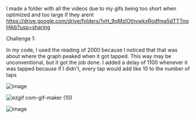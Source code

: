I made a folder with all the videos due to my gifs being too short when optimized and too large if they arent https://drive.google.com/drive/folders/1yH_9qMzIOthvwkxRodfma5dTTTnqHjkb?usp=sharing 

Challenge 1:

In my code, I used the reading of 2000 because I noticed that that was about where the graph peaked when it got tapped. This way may be unconventional, but it got the job done. I added a delay of 1100 whenever it was tapped because if I didn't, every tap would add like 10 to the number of taps

![image](https://user-images.githubusercontent.com/62976976/106346183-02534880-626a-11eb-99fe-98aa9b899244.png)


![ezgif com-gif-maker (10)](https://user-images.githubusercontent.com/62976976/106347318-6843ce00-6272-11eb-8153-a1af1856c7bc.gif)



![image](https://user-images.githubusercontent.com/62976976/106346496-7c84cc80-626c-11eb-9450-bbbdd31dce6a.png)

